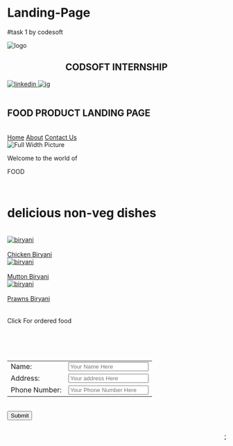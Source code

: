 # Landing-Page
#task 1 by codesoft
<html>

<head>
    <title>
        TASK 1: LANDING PAGE
    </title>
    <link rel="stylesheet" href="C:\Users\TRUPTI\OneDrive\Documents\codesoft_task\style (1).css">
    <script src="C:\Users\TRUPTI\OneDrive\Documents\codesoft_task\script (1).js"></script>
</head>

<body>
    <nav>
        <div class="navbar-mainlogo">
            <img class="navbar-n" src="https://tse4.mm.bing.net/th?id=OIP.Q8b07c9-mwv_tf61v88TRQHaAy&pid=Api&P=0&h=180"
                alt="logo">
        </div>
        <div class="navbar-mainhead">
            <h1>
                <center>
                    CODSOFT INTERNSHIP
                </center>
            </h1>
        </div>
        <div class="navbar-mainsocials">
            <a href="https://www.linkedin.com/in/trupti-pagar-a67499284">
                <img class="navbar-n"
                    src="https://cdn4.iconfinder.com/data/icons/social-messaging-ui-color-shapes-2-free/128/social-linkedin-square1-512.png"
                    alt="linkedin">
            </a>
            <a href="https://instagram.com/virgo.0027?igshid=NGVhN2U2NjQ0Yg==">
                <img class="navbar-n"
                    src="https://cdn4.iconfinder.com/data/icons/social-messaging-ui-color-shapes-2-free/128/social-instagram-new-square2-512.png"
                    alt="ig">
            </a>
        </div>
    </nav>
    <div class="main-outer">
        <nav class="secnav">
            <div class="titlemsa">
                <br>
                <h1>FOOD PRODUCT LANDING PAGE</h1>
                <br>
            </div>
            <div class="linnk">
                <a href="#">Home</a>
                <a href="#">About</a>
                <a href="#">Contact Us</a>
            </div>
        </nav>
        <div class="image-container">
            <img src="https://tse2.mm.bing.net/th?id=OIP.ga0eRsRFnJRHsdaz1ut4jwHaEv&pid=Api&P=0&h=180"
                alt="Full Width Picture">
            <div class="text-overlay">
                <p>Welcome to the world of</p>
                <p>FOOD</p>
            </div>
        </div>
        <br>
        <p class="titlemsa">
        <h1>delicious non-veg dishes</h1>
        </p>
        <br>
        <div class="grid" id="griid">
            <div class="box"><a href="en.wikipedia.org"><img class="crs"
                        src="https://wallpaperaccess.com/full/4622468.jpg" alt="biryani">
                    <div class="tover"><br>Chicken Biryani</div>
                </a></div>
            <div class="box"><a href="en.wikipedia.org"><img class="crs"
                        src="https://www.indianfoodrecipesonline.com/wp-content/uploads/2021/02/Ambur-Mutton-Biryani-Recipe-in-Hindi.jpg" alt="biryani">
                    <div class="tover"><br>Mutton Biryani</div>
                </a></div>
            <div class="box"><a href="en.wikipedia.org"><img class="crs"
                        src="https://i.pinimg.com/originals/0a/f4/a2/0af4a26fc67bd1ffa8f71ee1e399f1b7.jpg" alt="biryani">
                    <div class="tover"><br>Prawns Biryani</div>
                </a></div>
        </div>
        <br><br>
        <div class="click-more" onclick="expandGrid()">Click For ordered food</div>
        <br><br>
    <div class="contact">
        <div class="pt1">
                <form>
                    <br>
                    <table>
                    <tr>
                        <td>Name:</td>
                        <td><input type="text" id="name" name="name"  placeholder="Your Name Here"></td>
                    </tr>
                    <br>
                    <tr>
                        <td>Address:</td>
                        <td><input type="text" id="address" name="name" placeholder="Your address Here" ></td>
                    </tr>
                    <tr>
                        <td>Phone Number:</td>
                        <td><input type="text" id="web" name="name" placeholder="Your Phone Number Here"></td>
                    </tr>
                    </table>
                    <br>
                        <div class="boton">
                            <button class="button-boton" type="button" onclick="sub()">Submit</button>
                    </div>
                </form>
            </div>
    </div>
    <br>
    <marquee>2023@ SATI'S FOOD</marquee>
</div>
</body>

</html>
